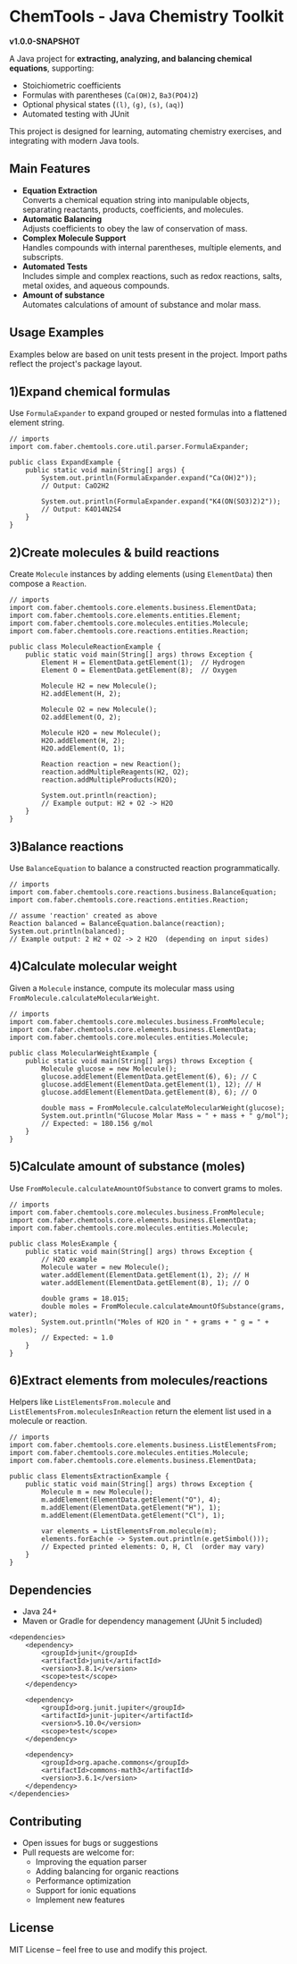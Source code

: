 <h1>ChemTools - Java Chemistry Toolkit</h1>

<p><strong>v1.0.0-SNAPSHOT</strong></p>

<p>A Java project for <strong>extracting, analyzing, and balancing chemical equations</strong>, supporting:</p>
<ul>
    <li>Stoichiometric coefficients</li>
    <li>Formulas with parentheses (<code>Ca(OH)2</code>, <code>Ba3(PO4)2</code>)</li>
    <li>Optional physical states (<code>(l)</code>, <code>(g)</code>, <code>(s)</code>, <code>(aq)</code>)</li>
    <li>Automated testing with JUnit</li>
</ul>

<p>This project is designed for learning, automating chemistry exercises, and integrating with modern Java tools.</p>

<h2>Main Features</h2>
<ul>
    <li><strong>Equation Extraction</strong><br>Converts a chemical equation string into manipulable objects, separating reactants, products, coefficients, and molecules.</li>
    <li><strong>Automatic Balancing</strong><br>Adjusts coefficients to obey the law of conservation of mass.</li>
    <li><strong>Complex Molecule Support</strong><br>Handles compounds with internal parentheses, multiple elements, and subscripts.</li>
    <li><strong>Automated Tests</strong><br>Includes simple and complex reactions, such as redox reactions, salts, metal oxides, and aqueous compounds.</li>
    <li><strong>Amount of substance</strong><br>Automates calculations of amount of substance and molar mass.</li>
</ul>

<h2>Usage Examples</h2>
  <p class="small">Examples below are based on unit tests present in the project. Import paths reflect the project's package layout.</p>

  <h2><span class="tag">1)</span>Expand chemical formulas</h2>
  <p class="example-note">Use <code>FormulaExpander</code> to expand grouped or nested formulas into a flattened element string.</p>

  <pre><code>// imports
import com.faber.chemtools.core.util.parser.FormulaExpander;

public class ExpandExample {
    public static void main(String[] args) {
        System.out.println(FormulaExpander.expand("Ca(OH)2"));
        // Output: CaO2H2

        System.out.println(FormulaExpander.expand("K4(ON(SO3)2)2"));
        // Output: K4O14N2S4
    }
}
</code></pre>

  <h2><span class="tag">2)</span>Create molecules & build reactions</h2>
  <p class="example-note">Create <code>Molecule</code> instances by adding elements (using <code>ElementData</code>) then compose a <code>Reaction</code>.</p>

  <pre><code>// imports
import com.faber.chemtools.core.elements.business.ElementData;
import com.faber.chemtools.core.elements.entities.Element;
import com.faber.chemtools.core.molecules.entities.Molecule;
import com.faber.chemtools.core.reactions.entities.Reaction;

public class MoleculeReactionExample {
    public static void main(String[] args) throws Exception {
        Element H = ElementData.getElement(1);  // Hydrogen
        Element O = ElementData.getElement(8);  // Oxygen

        Molecule H2 = new Molecule();
        H2.addElement(H, 2);

        Molecule O2 = new Molecule();
        O2.addElement(O, 2);

        Molecule H2O = new Molecule();
        H2O.addElement(H, 2);
        H2O.addElement(O, 1);

        Reaction reaction = new Reaction();
        reaction.addMultipleReagents(H2, O2);
        reaction.addMultipleProducts(H2O);

        System.out.println(reaction);
        // Example output: H2 + O2 -> H2O
    }
}
</code></pre>

  <h2><span class="tag">3)</span>Balance reactions</h2>
  <p class="example-note">Use <code>BalanceEquation</code> to balance a constructed reaction programmatically.</p>

  <pre><code>// imports
import com.faber.chemtools.core.reactions.business.BalanceEquation;
import com.faber.chemtools.core.reactions.entities.Reaction;

// assume 'reaction' created as above
Reaction balanced = BalanceEquation.balance(reaction);
System.out.println(balanced);
// Example output: 2 H2 + O2 -> 2 H2O  (depending on input sides)
</code></pre>

  <h2><span class="tag">4)</span>Calculate molecular weight</h2>
  <p class="example-note">Given a <code>Molecule</code> instance, compute its molecular mass using <code>FromMolecule.calculateMolecularWeight</code>.</p>

  <pre><code>// imports
import com.faber.chemtools.core.molecules.business.FromMolecule;
import com.faber.chemtools.core.elements.business.ElementData;
import com.faber.chemtools.core.molecules.entities.Molecule;

public class MolecularWeightExample {
    public static void main(String[] args) throws Exception {
        Molecule glucose = new Molecule();
        glucose.addElement(ElementData.getElement(6), 6); // C
        glucose.addElement(ElementData.getElement(1), 12); // H
        glucose.addElement(ElementData.getElement(8), 6); // O

        double mass = FromMolecule.calculateMolecularWeight(glucose);
        System.out.println("Glucose Molar Mass ≈ " + mass + " g/mol");
        // Expected: ≈ 180.156 g/mol
    }
}
</code></pre>

  <h2><span class="tag">5)</span>Calculate amount of substance (moles)</h2>
  <p class="example-note">Use <code>FromMolecule.calculateAmountOfSubstance</code> to convert grams to moles.</p>

  <pre><code>// imports
import com.faber.chemtools.core.molecules.business.FromMolecule;
import com.faber.chemtools.core.elements.business.ElementData;
import com.faber.chemtools.core.molecules.entities.Molecule;

public class MolesExample {
    public static void main(String[] args) throws Exception {
        // H2O example
        Molecule water = new Molecule();
        water.addElement(ElementData.getElement(1), 2); // H
        water.addElement(ElementData.getElement(8), 1); // O

        double grams = 18.015;
        double moles = FromMolecule.calculateAmountOfSubstance(grams, water);
        System.out.println("Moles of H2O in " + grams + " g = " + moles);
        // Expected: ≈ 1.0
    }
}
</code></pre>

  <h2><span class="tag">6)</span>Extract elements from molecules/reactions</h2>
  <p class="example-note">Helpers like <code>ListElementsFrom.molecule</code> and <code>ListElementsFrom.moleculesInReaction</code> return the element list used in a molecule or reaction.</p>

  <pre><code>// imports
import com.faber.chemtools.core.elements.business.ListElementsFrom;
import com.faber.chemtools.core.molecules.entities.Molecule;
import com.faber.chemtools.core.elements.business.ElementData;

public class ElementsExtractionExample {
    public static void main(String[] args) throws Exception {
        Molecule m = new Molecule();
        m.addElement(ElementData.getElement("O"), 4);
        m.addElement(ElementData.getElement("H"), 1);
        m.addElement(ElementData.getElement("Cl"), 1);

        var elements = ListElementsFrom.molecule(m);
        elements.forEach(e -> System.out.println(e.getSimbol()));
        // Expected printed elements: O, H, Cl  (order may vary)
    }
}
</code></pre>
  
<h2>Dependencies</h2>
<ul>
    <li>Java 24+</li>
    <li>Maven or Gradle for dependency management (JUnit 5 included)</li>
</ul>

<pre><code>&lt;dependencies&gt;
    &lt;dependency&gt;
        &lt;groupId&gt;junit&lt;/groupId&gt;
        &lt;artifactId&gt;junit&lt;/artifactId&gt;
        &lt;version&gt;3.8.1&lt;/version&gt;
        &lt;scope&gt;test&lt;/scope&gt;
    &lt;/dependency&gt;

    &lt;dependency&gt;
        &lt;groupId&gt;org.junit.jupiter&lt;/groupId&gt;
        &lt;artifactId&gt;junit-jupiter&lt;/artifactId&gt;
        &lt;version&gt;5.10.0&lt;/version&gt;
        &lt;scope&gt;test&lt;/scope&gt;
    &lt;/dependency&gt;

    &lt;dependency&gt;
        &lt;groupId&gt;org.apache.commons&lt;/groupId&gt;
        &lt;artifactId&gt;commons-math3&lt;/artifactId&gt;
        &lt;version&gt;3.6.1&lt;/version&gt;
    &lt;/dependency&gt;
&lt;/dependencies&gt;
</code></pre>

<h2>Contributing</h2>
<ul>
    <li>Open issues for bugs or suggestions</li>
    <li>Pull requests are welcome for:
        <ul>
            <li>Improving the equation parser</li>
            <li>Adding balancing for organic reactions</li>
            <li>Performance optimization</li>
            <li>Support for ionic equations</li>
            <li>Implement new features</li>
        </ul>
    </li>
</ul>

<h2>License</h2>
<p>MIT License – feel free to use and modify this project.</p>

